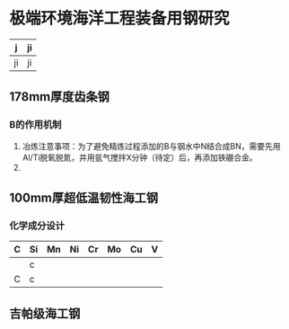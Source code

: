 
# 极端环境海洋工程装备用钢研究
|j |ji |
|---|---|
|ji |ji |
## 178mm厚度齿条钢


### B的作用机制
1. 冶炼注意事项：为了避免精炼过程添加的B与钢水中N结合成BN，需要先用Al/Ti脱氧脱氮，并用氩气搅拌X分钟（待定）后，再添加铁硼合金。
2. 

## 100mm厚超低温韧性海工钢

### 化学成分设计

|C |Si|Mn|Ni|Cr|Mo|Cu|V|
|---|---|---|---|---|---|---|---|
| | c|
| C|c |


## 吉帕级海工钢


